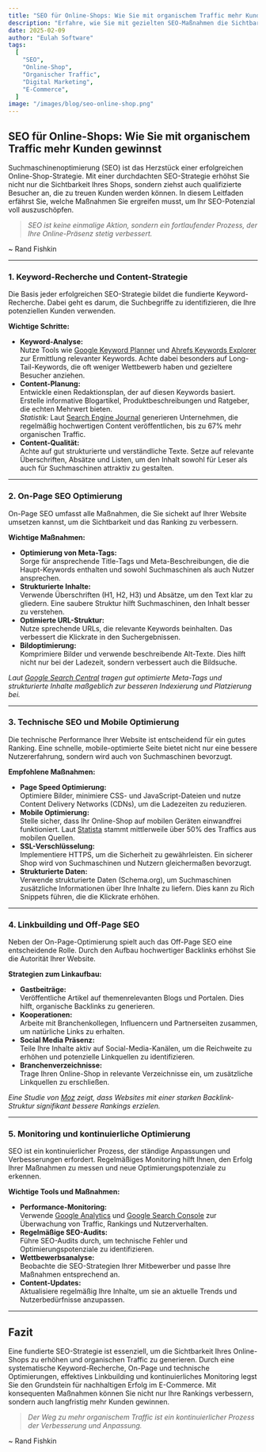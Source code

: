 ```yaml
---
title: "SEO für Online-Shops: Wie Sie mit organischem Traffic mehr Kunden gewinnst"
description: "Erfahre, wie Sie mit gezielten SEO-Maßnahmen die Sichtbarkeit Ihres Online-Shops steigerst, organischen Traffic erhöhst und mehr Kunden gewinnst – praxisnahe Tipps, Statistiken und Tools inklusive."
date: 2025-02-09
author: "Eulah Software"
tags:
  [
    "SEO",
    "Online-Shop",
    "Organischer Traffic",
    "Digital Marketing",
    "E-Commerce",
  ]
image: "/images/blog/seo-online-shop.png"
---
```


## SEO für Online-Shops: Wie Sie mit organischem Traffic mehr Kunden gewinnst

Suchmaschinenoptimierung (SEO) ist das Herzstück einer erfolgreichen Online-Shop-Strategie. Mit einer durchdachten SEO-Strategie erhöhst Sie nicht nur die Sichtbarkeit Ihres Shops, sondern ziehst auch qualifizierte Besucher an, die zu treuen Kunden werden können. In diesem Leitfaden erfährst Sie, welche Maßnahmen Sie ergreifen musst, um Ihr SEO-Potenzial voll auszuschöpfen.

> _SEO ist keine einmalige Aktion, sondern ein fortlaufender Prozess, der Ihre Online-Präsenz stetig verbessert._

~ Rand Fishkin

---

### 1. Keyword-Recherche und Content-Strategie

Die Basis jeder erfolgreichen SEO-Strategie bildet die fundierte Keyword-Recherche. Dabei geht es darum, die Suchbegriffe zu identifizieren, die Ihre potenziellen Kunden verwenden.

**Wichtige Schritte:**

- **Keyword-Analyse:**  
  Nutze Tools wie [Google Keyword Planner](https://ads.google.com/home/tools/keyword-planner/) und [Ahrefs Keywords Explorer](https://ahrefs.com/keywords-explorer) zur Ermittlung relevanter Keywords. Achte dabei besonders auf Long-Tail-Keywords, die oft weniger Wettbewerb haben und gezieltere Besucher anziehen.
- **Content-Planung:**  
  Entwickle einen Redaktionsplan, der auf diesen Keywords basiert. Erstelle informative Blogartikel, Produktbeschreibungen und Ratgeber, die echten Mehrwert bieten.  
  _Statistik:_ Laut [Search Engine Journal](https://www.searchenginejournal.com) generieren Unternehmen, die regelmäßig hochwertigen Content veröffentlichen, bis zu 67% mehr organischen Traffic.
- **Content-Qualität:**  
  Achte auf gut strukturierte und verständliche Texte. Setze auf relevante Überschriften, Absätze und Listen, um den Inhalt sowohl für Leser als auch für Suchmaschinen attraktiv zu gestalten.

---

### 2. On-Page SEO Optimierung

On-Page SEO umfasst alle Maßnahmen, die Sie sichekt auf Ihrer Website umsetzen kannst, um die Sichtbarkeit und das Ranking zu verbessern.

**Wichtige Maßnahmen:**

- **Optimierung von Meta-Tags:**  
  Sorge für ansprechende Title-Tags und Meta-Beschreibungen, die die Haupt-Keywords enthalten und sowohl Suchmaschinen als auch Nutzer ansprechen.
- **Strukturierte Inhalte:**  
  Verwende Überschriften (H1, H2, H3) und Absätze, um den Text klar zu gliedern. Eine saubere Struktur hilft Suchmaschinen, den Inhalt besser zu verstehen.
- **Optimierte URL-Struktur:**  
  Nutze sprechende URLs, die relevante Keywords beinhalten. Das verbessert die Klickrate in den Suchergebnissen.
- **Bildoptimierung:**  
  Komprimiere Bilder und verwende beschreibende Alt-Texte. Dies hilft nicht nur bei der Ladezeit, sondern verbessert auch die Bildsuche.

_Laut [Google Search Central](https://developers.google.com/search/docs/beginner/seo-starter-guide) tragen gut optimierte Meta-Tags und strukturierte Inhalte maßgeblich zur besseren Indexierung und Platzierung bei._

---

### 3. Technische SEO und Mobile Optimierung

Die technische Performance Ihrer Website ist entscheidend für ein gutes Ranking. Eine schnelle, mobile-optimierte Seite bietet nicht nur eine bessere Nutzererfahrung, sondern wird auch von Suchmaschinen bevorzugt.

**Empfohlene Maßnahmen:**

- **Page Speed Optimierung:**  
  Optimiere Bilder, minimiere CSS- und JavaScript-Dateien und nutze Content Delivery Networks (CDNs), um die Ladezeiten zu reduzieren.
- **Mobile Optimierung:**  
  Stelle sicher, dass Ihr Online-Shop auf mobilen Geräten einwandfrei funktioniert. Laut [Statista](https://www.statista.com/statistics/1139198/global-mobile-traffic-share/) stammt mittlerweile über 50% des Traffics aus mobilen Quellen.
- **SSL-Verschlüsselung:**  
  Implementiere HTTPS, um die Sicherheit zu gewährleisten. Ein sicherer Shop wird von Suchmaschinen und Nutzern gleichermaßen bevorzugt.
- **Strukturierte Daten:**  
  Verwende strukturierte Daten (Schema.org), um Suchmaschinen zusätzliche Informationen über Ihre Inhalte zu liefern. Dies kann zu Rich Snippets führen, die die Klickrate erhöhen.

---

### 4. Linkbuilding und Off-Page SEO

Neben der On-Page-Optimierung spielt auch das Off-Page SEO eine entscheidende Rolle. Durch den Aufbau hochwertiger Backlinks erhöhst Sie die Autorität Ihrer Website.

**Strategien zum Linkaufbau:**

- **Gastbeiträge:**  
  Veröffentliche Artikel auf themenrelevanten Blogs und Portalen. Dies hilft, organische Backlinks zu generieren.
- **Kooperationen:**  
  Arbeite mit Branchenkollegen, Influencern und Partnerseiten zusammen, um natürliche Links zu erhalten.
- **Social Media Präsenz:**  
  Teile Ihre Inhalte aktiv auf Social-Media-Kanälen, um die Reichweite zu erhöhen und potenzielle Linkquellen zu identifizieren.
- **Branchenverzeichnisse:**  
  Trage Ihren Online-Shop in relevante Verzeichnisse ein, um zusätzliche Linkquellen zu erschließen.

_Eine Studie von [Moz](https://moz.com/beginners-guide-to-seo) zeigt, dass Websites mit einer starken Backlink-Struktur signifikant bessere Rankings erzielen._

---

### 5. Monitoring und kontinuierliche Optimierung

SEO ist ein kontinuierlicher Prozess, der ständige Anpassungen und Verbesserungen erfordert. Regelmäßiges Monitoring hilft Ihnen, den Erfolg Ihrer Maßnahmen zu messen und neue Optimierungspotenziale zu erkennen.

**Wichtige Tools und Maßnahmen:**

- **Performance-Monitoring:**  
  Verwende [Google Analytics](https://analytics.google.com) und [Google Search Console](https://search.google.com/search-console) zur Überwachung von Traffic, Rankings und Nutzerverhalten.
- **Regelmäßige SEO-Audits:**  
  Führe SEO-Audits durch, um technische Fehler und Optimierungspotenziale zu identifizieren.
- **Wettbewerbsanalyse:**  
  Beobachte die SEO-Strategien Ihrer Mitbewerber und passe Ihre Maßnahmen entsprechend an.
- **Content-Updates:**  
  Aktualisiere regelmäßig Ihre Inhalte, um sie an aktuelle Trends und Nutzerbedürfnisse anzupassen.

---

## Fazit

Eine fundierte SEO-Strategie ist essenziell, um die Sichtbarkeit Ihres Online-Shops zu erhöhen und organischen Traffic zu generieren. Durch eine systematische Keyword-Recherche, On-Page und technische Optimierungen, effektives Linkbuilding und kontinuierliches Monitoring legst Sie den Grundstein für nachhaltigen Erfolg im E-Commerce. Mit konsequenten Maßnahmen können Sie nicht nur Ihre Rankings verbessern, sondern auch langfristig mehr Kunden gewinnen.

> _Der Weg zu mehr organischem Traffic ist ein kontinuierlicher Prozess der Verbesserung und Anpassung._

~ Rand Fishkin
